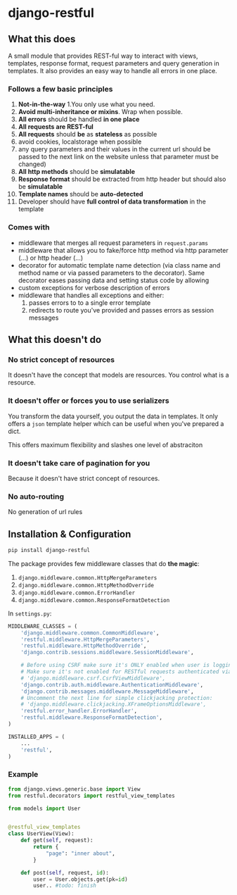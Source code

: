 # django-restful

## What this does
 
A small module that provides REST-ful way to interact with views, templates, response format,
request parameters and query generation in templates. It also provides an easy way to handle all errors
in one place.

### Follows a few basic principles
 1. **Not-in-the-way**
   1.You only use what you need.
   1. **Avoid multi-inheritance or mixins**. Wrap when possible.
 1. **All errors** should be handled **in one place**
 1. **All requests are REST-ful**
 1. **All requests** should **be** as **stateless** as possible
   1. avoid cookies, localstorage when possible
   1. any query parameters and their values in the current url should be passed to the
   next link on the website unless that parameter must be changed)
 1. **All http methods** should be **simulatable**
 1. **Response format** should be extracted from http header but should also be **simulatable**
 1. **Template names** should be **auto-detected**
 1. Developer should have **full control of data transformation** in the template

### Comes with

 - middleware that merges all request parameters in `request.params`
 - middleware that allows you to fake/force http method via http parameter (...) or http header (...)
 - decorator for automatic template name detection (via class name and method name or via passed parameters to the decorator).
 Same decorator eases passing data and setting status code by allowing
 - custom exceptions for verbose description of errors
 - middleware that handles all exceptions and either:
   1. passes errors to to a single error template
   1. redirects to route you've provided and passes errors as session messages

## What this doesn't do
### No strict concept of resources
It doesn't have the concept that models are resources. You control what is a resource.

### It doesn't offer or forces you to use serializers
You transform the data yourself, you output the data in templates.
It only offers a `json` template helper which can be useful when you've prepared a dict.

This offers maximum flexibility and slashes one level of abstraciton

### It doesn't take care of pagination for you
Because it doesn't have strict concept of resources.

### No auto-routing
No generation of url rules

## Installation & Configuration

```bash
pip install django-restful
```

The package provides few middleware classes that do **the magic**:

 1. `django.middleware.common.HttpMergeParameters`
 1. `django.middleware.common.HttpMethodOverride`
 1. `django.middleware.common.ErrorHandler`
 1. `django.middleware.common.ResponseFormatDetection`

In `settings.py`:

```py
MIDDLEWARE_CLASSES = (
    'django.middleware.common.CommonMiddleware',
    'restful.middleware.HttpMergeParameters',
    'restful.middleware.HttpMethodOverride',
    'django.contrib.sessions.middleware.SessionMiddleware',

    # Before using CSRF make sure it's ONLY enabled when user is logging in or already logged in via cookies
    # Make sure it's not enabled for RESTful requests authenticated via Basic, Digest or OAuth
    # 'django.middleware.csrf.CsrfViewMiddleware',
    'django.contrib.auth.middleware.AuthenticationMiddleware',
    'django.contrib.messages.middleware.MessageMiddleware',
    # Uncomment the next line for simple clickjacking protection:
    # 'django.middleware.clickjacking.XFrameOptionsMiddleware',
    'restful.error_handler.ErrorHandler',
    'restful.middleware.ResponseFormatDetection',
)

INSTALLED_APPS = (
    ...
    'restful',
)

```


### Example

```py
from django.views.generic.base import View
from restful.decorators import restful_view_templates

from models import User


@restful_view_templates
class UserView(View):
    def get(self, request):
        return {
            "page": "inner about",
        }

    def post(self, request, id):
        user = User.objects.get(pk=id)
        user.. #todo: finish

```